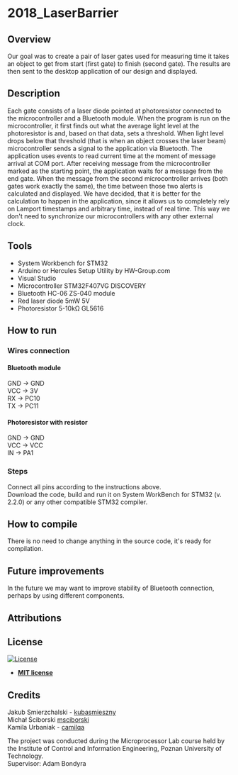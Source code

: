 # 2018_LaserBarrier

## Overview

Our goal was to create a pair of laser gates used for measuring time it takes an object to get from start (first gate) to finish (second gate). The results are then sent to the desktop application of our design and displayed.

## Description 

Each gate consists of a laser diode pointed at photoresistor connected to the microcontroller and a Bluetooth module. When the program is run on the microcontroller, it first finds out what the average light level at the photoresistor is and, based on that data, sets a threshold. When light level drops below that threshold (that is when an object crosses the laser beam) microcontroller sends a signal to the application via Bluetooth. The application uses events to read current time at the moment of message arrival at COM port. After receiving message from the microcontroller marked as the starting point, the application waits for a message from the end gate. When the message from the second microcontroller arrives (both gates work exactly the same), the time between those two alerts is calculated and displayed. We have decided, that it is better for the calculation to happen in the application, since it allows us to completely rely on Lamport timestamps and arbitrary time, instead of real time. This way we don't need to synchronize our microcontrollers with any other external clock.

## Tools

* System Workbench for STM32
* Arduino or Hercules Setup Utility by HW-Group.com
* Visual Studio
* Microcontroller STM32F407VG DISCOVERY
* Bluetooth HC-06 ZS-040 module
* Red laser diode 5mW 5V
* Photoresistor 5-10kΩ GL5616

## How to run

### Wires connection
#### Bluetooth module
GND -> GND\
VCC -> 3V\
RX -> PC10\
TX -> PC11

#### Photoresistor with resistor
GND -> GND\
VCC -> VCC\
IN -> PA1

### Steps

Connect all pins according to the instructions above.\
Download the code, build and run it on System WorkBench for STM32 (v. 2.2.0) or any other compatible STM32 compiler.

## How to compile

There is no need to change anything in the source code, it's ready for compilation.

## Future improvements

In the future we may want to improve stability of Bluetooth connection, perhaps by using different components.

## Attributions

## License
[![License](http://img.shields.io/:license-mit-blue.svg?style=flat-square)](http://badges.mit-license.org)

- **[MIT license](http://opensource.org/licenses/mit-license.php)**

## Credits
Jakub Smierzchalski - [kubasmieszny](https://github.com/kubasmieszny)\
Michał Ściborski [msciborski](https://github.com/msciborski)\
Kamila Urbaniak - [camilqa](https://github.com/camilqa)

The project was conducted during the Microprocessor Lab course held by the Institute of Control and Information Engineering, Poznan University of Technology.\
Supervisor: Adam Bondyra
